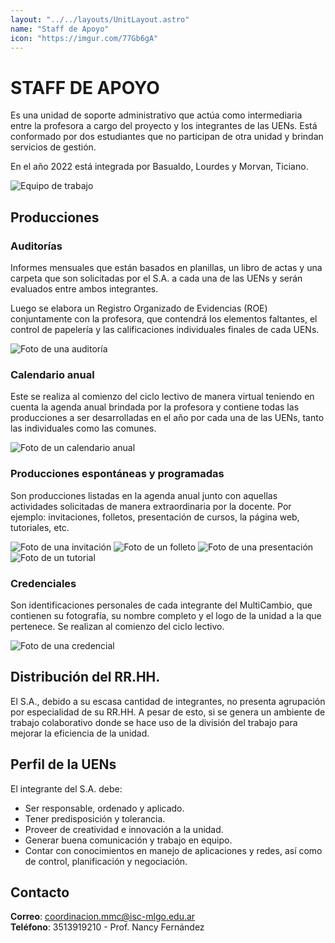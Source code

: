 ```yaml
---
layout: "../../layouts/UnitLayout.astro"
name: "Staff de Apoyo"
icon: "https://imgur.com/77Gb6gA"
---
```


# STAFF DE APOYO

Es una unidad de soporte administrativo que actúa como intermediaria entre la profesora a cargo del proyecto y los integrantes de las UENs. Está conformado por dos estudiantes que no participan de otra unidad y brindan servicios de gestión.

En el año 2022 está integrada por Basualdo, Lourdes y Morvan, Ticiano.

![Equipo de trabajo](https://i.imgur.com/WLeIru4.jpg)

## Producciones

### Auditorías

Informes mensuales que están basados en planillas, un libro de actas y una carpeta que son solicitadas por el S.A. a cada una de las UENs y serán evaluados entre ambos integrantes.

Luego se elabora un Registro Organizado de Evidencias (ROE) conjuntamente con la profesora, que contendrá los elementos faltantes, el control de papelería y las calificaciones individuales finales de cada UENs.

![Foto de una auditoría](https://i.imgur.com/BCNuOHU.jpg)

### Calendario anual

Este se realiza al comienzo del ciclo lectivo de manera virtual teniendo en cuenta la agenda anual brindada por la profesora y contiene todas las producciones a ser desarrolladas en el año por cada una de las UENs, tanto las individuales como las comunes.

![Foto de un calendario anual](https://i.imgur.com/NUeBbGR.jpg)

### Producciones espontáneas y programadas

Son producciones listadas en la agenda anual junto con aquellas actividades solicitadas de manera extraordinaria por la docente. Por ejemplo: invitaciones, folletos, presentación de cursos, la página web, tutoriales, etc.

<div class="gallery">
  <img src="https://i.imgur.com/FPK1ZVK.jpg" alt="Foto de una invitación">
  <img src="https://i.imgur.com/GRq5n5T.jpg" alt="Foto de un folleto">
  <img src="https://i.imgur.com/r1de9UI.jpg" alt="Foto de una presentación">
  <img src="https://i.imgur.com/Mimz6Ra.jpg" alt="Foto de un tutorial">
</div>

### Credenciales

Son identificaciones personales de cada integrante del MultiCambio, que contienen su fotografía, su nombre completo y el logo de la unidad a la que pertenece. Se realizan al comienzo del ciclo lectivo.

![Foto de una credencial](https://i.imgur.com/IqlAaGx.jpg)

## Distribución del RR.HH.

El S.A., debido a su escasa cantidad de integrantes, no presenta agrupación por especialidad de su RR.HH. A pesar de esto, si se genera un ambiente de trabajo colaborativo donde se hace uso de la división del trabajo para mejorar la eficiencia de la unidad.

## Perfil de la UENs

El integrante del S.A. debe:

- Ser responsable, ordenado y aplicado.
- Tener predisposición y tolerancia.
- Proveer de creatividad e innovación a la unidad.
- Generar buena comunicación y trabajo en equipo.
- Contar con conocimientos en manejo de aplicaciones y redes, así como de control, planificación y negociación.

## Contacto

**Correo**: coordinacion.mmc@isc-mlgo.edu.ar  
**Teléfono**: 3513919210 - Prof. Nancy Fernández
